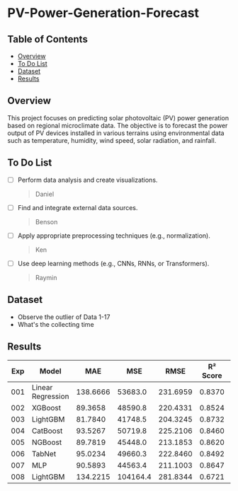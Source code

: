 # PV-Power-Generation-Forecast

## Table of Contents
- [Overview](#Overview)
- [To Do List](#To-Do-List)
- [Dataset](#Dataset)
- [Results](#Results)


## Overview
This project focuses on predicting solar photovoltaic (PV) power generation based on regional microclimate data. The objective is to forecast the power output of PV devices installed in various terrains using environmental data such as temperature, humidity, wind speed, solar radiation, and rainfall.

## To Do List
- [ ] Perform data analysis and create visualizations.
    > Daniel
- [ ] Find and integrate external data sources.
    > Benson
- [ ] Apply appropriate preprocessing techniques (e.g., normalization).
    > Ken
- [ ] Use deep learning methods (e.g., CNNs, RNNs, or Transformers).
    > Raymin

## Dataset
- Observe the outlier of Data 1-17
- What's the collecting time 
## Results
| Exp | Model             | MAE      | MSE      | RMSE     | R² Score | Note       |
| --- | ----------------- | -------- | -------- | -------- | -------- | ---------- |
| 001 | Linear Regression | 138.6666 | 53683.0  | 231.6959 | 0.8370   |            |
| 002 | XGBoost           | 89.3658  | 48590.8  | 220.4331 | 0.8524   |            |
| 003 | LightGBM          | 81.7840  | 41748.5  | 204.3245 | 0.8732   |            |
| 004 | CatBoost          | 93.5267  | 50719.8  | 225.2106 | 0.8460   |            |
| 005 | NGBoost           | 89.7819  | 45448.0  | 213.1853 | 0.8620   |            |
| 006 | TabNet            | 95.0234  | 49660.3  | 222.8460 | 0.8492   |            |
| 007 | MLP               | 90.5893  | 44563.4  | 211.1003 | 0.8647   |            |
| 008 | LightGBM          | 134.2215 | 104164.4 | 281.8344 | 0.6721   | Individual |
